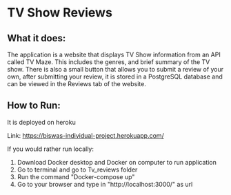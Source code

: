 # TV Show Reviews

## What it does:
The application is a website that displays TV Show information from an API called TV Maze. This includes the genres, and brief summary of the TV show.
There is also a small button that allows you to submit a review of your own, after submitting your review, it is stored in a PostgreSQL database and can be viewed in the Reviews tab of the website.

## How to Run:
It is deployed on heroku

Link: https://biswas-individual-project.herokuapp.com/

If you would rather run locally:
1. Download Docker desktop and Docker on computer to run application
2. Go to terminal and go to Tv_reviews folder
3. Run the command "Docker-compose up"
4. Go to your browser and type in "http://localhost:3000/" as url


